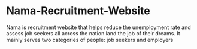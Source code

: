 # Nama-Recruitment-Website
Nama is recruitment website that helps reduce the unemployment rate and assess job seekers all across the nation land the job of their dreams. It mainly serves two categories of people: job seekers and employers
